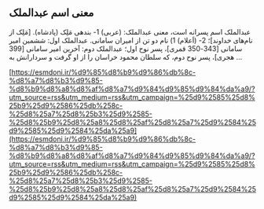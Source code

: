 ## معنی اسم عبدالملک


عبدالملک اسم پسرانه است، معنی عبدالملک: (عربی) 1- بندهی مَلِک (پادشاه). [مَلِک از نام‌های خداوند]؛ 2- (اَعلام) 1) نام دو تن از امیران سامانی. عبدالملک اول: ششمین امیر سامانی [343-350 قمری]، پسر نوح اول؛ عبدالملک دوم: آخرین امیر سامانی [399 هجری]، پسر نوح دوم، که سلطان محمود خراسان را از او گرفت و سردارانش به &#8230;

[https://esmdoni.ir/%d9%85%d8%b9%d9%86%db%8c-%d8%a7%d8%b3%d9%85-%d8%b9%d8%a8%d8%af%d8%a7%d9%84%d9%85%d9%84%da%a9/?utm_source=rss&utm_medium=rss&utm_campaign=%25d9%2585%25d8%25b9%25d9%2586%25db%258c-%25d8%25a7%25d8%25b3%25d9%2585-%25d8%25b9%25d8%25a8%25d8%25af%25d8%25a7%25d9%2584%25d9%2585%25d9%2584%25da%25a9](https://esmdoni.ir/%d9%85%d8%b9%d9%86%db%8c-%d8%a7%d8%b3%d9%85-%d8%b9%d8%a8%d8%af%d8%a7%d9%84%d9%85%d9%84%da%a9/?utm_source=rss&utm_medium=rss&utm_campaign=%25d9%2585%25d8%25b9%25d9%2586%25db%258c-%25d8%25a7%25d8%25b3%25d9%2585-%25d8%25b9%25d8%25a8%25d8%25af%25d8%25a7%25d9%2584%25d9%2585%25d9%2584%25da%25a9) 